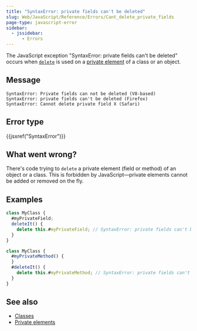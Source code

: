 ```yaml
---
title: "SyntaxError: private fields can't be deleted"
slug: Web/JavaScript/Reference/Errors/Cant_delete_private_fields
page-type: javascript-error
sidebar:
  - jssidebar:
      - Errors
---
```


The JavaScript exception "SyntaxError: private fields can't be deleted" occurs when [`delete`](/en-US/docs/Web/JavaScript/Reference/Operators/delete) is used on a [private element](/en-US/docs/Web/JavaScript/Reference/Classes/Private_elements) of a class or an object.

## Message

```plain
SyntaxError: Private fields can not be deleted (V8-based)
SyntaxError: private fields can't be deleted (Firefox)
SyntaxError: Cannot delete private field X (Safari)
```

## Error type

{{jsxref("SyntaxError")}}

## What went wrong?

There's code trying to `delete` a private element (field or method) of an object or a class. This is forbidden by JavaScript—private elements cannot be added or removed on the fly.

## Examples

```js example-bad
class MyClass {
  #myPrivateField;
  deleteIt() {
    delete this.#myPrivateField; // SyntaxError: private fields can't be deleted
  }
}
```

```js example-bad
class MyClass {
  #myPrivateMethod() {
  }
  #deleteIt() {
    delete this.#myPrivateMethod; // SyntaxError: private fields can't be deleted
  }
}
```

## See also

- [Classes](/en-US/docs/Web/JavaScript/Reference/Classes)
- [Private elements](/en-US/docs/Web/JavaScript/Reference/Classes/Private_elements)
